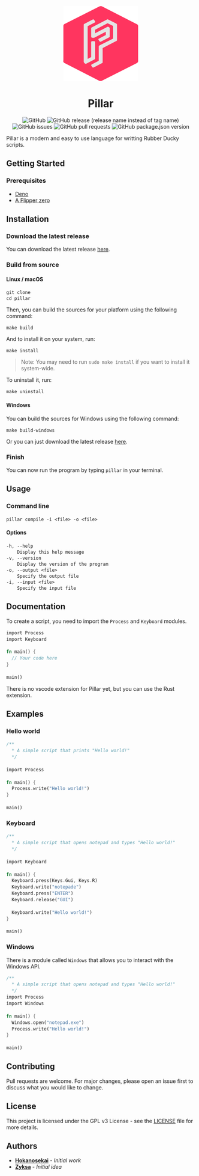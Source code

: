 <div align="center">

<img src="./imgs/pillar.svg" width="200" height="200">

Pillar
====

![GitHub](https://img.shields.io/github/license/hokanosekai/pillar)
![GitHub release (release name instead of tag name)](https://img.shields.io/github/v/release/hokanosekai/pillar?include_prereleases)
![GitHub issues](https://img.shields.io/github/issues/hokanosekai/pillar)
![GitHub pull requests](https://img.shields.io/github/issues-pr/hokanosekai/pillar)
![GitHub package.json version](https://img.shields.io/github/package-json/v/hokanosekai/pillar?color=blue)

</div>

Pillar is a modern and easy to use language for writting Rubber Ducky scripts.

## Getting Started

### Prerequisites

* [Deno](https://deno.land/)
* [A Flipper zero](https://shop.hak5.org/products/flipper-zero)

## Installation

### Download the latest release

You can download the latest release [here]().

### Build from source

#### Linux / macOS

```
git clone
cd pillar
```

Then, you can build the sources for your platform using the following command:

```
make build
```

And to install it on your system, run:

```
make install
```

> Note: You may need to run `sudo make install` if you want to install it system-wide.

To uninstall it, run:

```
make uninstall
```

#### Windows

You can build the sources for Windows using the following command:

```
make build-windows
```

Or you can just download the latest release [here]().

### Finish

You can now run the program by typing `pillar` in your terminal.

## Usage

### Command line

```
pillar compile -i <file> -o <file>
```

#### Options

```
-h, --help
    Display this help message
-v, --version
    Display the version of the program
-o, --output <file>
    Specify the output file
-i, --input <file>
    Specify the input file
```

## Documentation

To create a script, you need to import the `Process` and `Keyboard` modules.

```rust
import Process
import Keyboard

fn main() {
  // Your code here
}

main()
```

There is no vscode extension for Pillar yet, but you can use the Rust extension.

## Examples

### Hello world

```rust
/**
  * A simple script that prints "Hello world!"
  */

import Process

fn main() {
  Process.write("Hello world!")
}

main()
```

### Keyboard

```rust
/**
  * A simple script that opens notepad and types "Hello world!"
  */

import Keyboard

fn main() {
  Keyboard.press(Keys.Gui, Keys.R)
  Keyboard.write("notepade")
  Keyboard.press("ENTER")
  Keyboard.release("GUI")

  Keyboard.write("Hello world!")
}

main()
```

### Windows

There is a module called `Windows` that allows you to interact with the Windows API.

```rust
/**
  * A simple script that opens notepad and types "Hello world!"
  */
import Process
import Windows

fn main() {
  Windows.open("notepad.exe")
  Process.write("Hello world!")
}

main()
```

## Contributing

Pull requests are welcome. For major changes, please open an issue first to discuss what you would like to change.

## License

This project is licensed under the GPL v3 License - see the [LICENSE](./LICENSE) file for more details.

## Authors

* **[Hokanosekai](https://github.com/Hokanosekai)** - *Initial work*
* **[Zyksa](https://github.com/Zyksa)** - *Initial idea*

